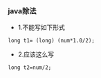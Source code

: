 ### java除法
 - 1.不能写如下形式
 ```
 long t1= (long) (num*1.0/2);
 ```
 - 2.应该这么写
 ```
 long t2=num/2;
 ```
